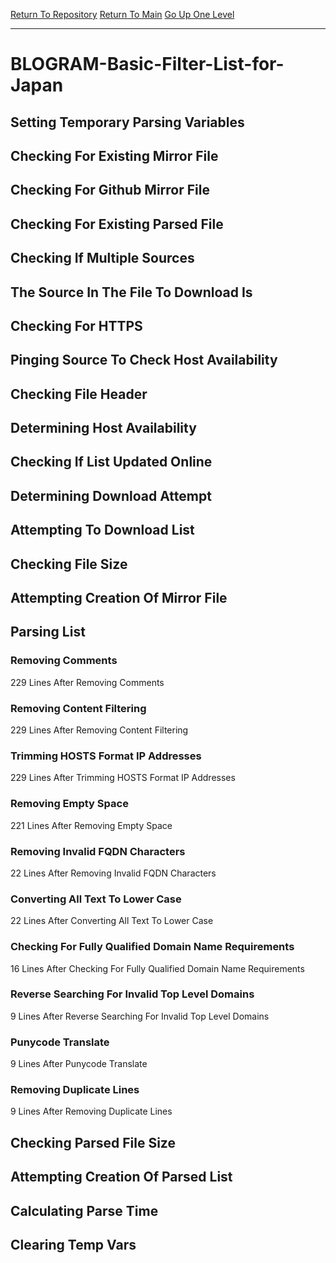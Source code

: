 [Return To Repository](https://github.com/DigitalWarrior/piholeparser/)
[Return To Main](https://github.com/DigitalWarrior/piholeparser/blob/master/RecentRunLogs/Mainlog.md)
[Go Up One Level](https://github.com/DigitalWarrior/piholeparser/blob/master/RecentRunLogs/TopLevelScripts/30-Processing-External-Blacklists.md)
____________________________________
# BLOGRAM-Basic-Filter-List-for-Japan
## Setting Temporary Parsing Variables
## Checking For Existing Mirror File
## Checking For Github Mirror File
## Checking For Existing Parsed File
## Checking If Multiple Sources
## The Source In The File To Download Is
## Checking For HTTPS
## Pinging Source To Check Host Availability
## Checking File Header
## Determining Host Availability
## Checking If List Updated Online
## Determining Download Attempt
## Attempting To Download List
## Checking File Size
## Attempting Creation Of Mirror File
## Parsing List
### Removing Comments
229 Lines After Removing Comments
### Removing Content Filtering
229 Lines After Removing Content Filtering
### Trimming HOSTS Format IP Addresses
229 Lines After Trimming HOSTS Format IP Addresses
### Removing Empty Space
221 Lines After Removing Empty Space
### Removing Invalid FQDN Characters
22 Lines After Removing Invalid FQDN Characters
### Converting All Text To Lower Case
22 Lines After Converting All Text To Lower Case
### Checking For Fully Qualified Domain Name Requirements
16 Lines After Checking For Fully Qualified Domain Name Requirements
### Reverse Searching For Invalid Top Level Domains
9 Lines After Reverse Searching For Invalid Top Level Domains
### Punycode Translate
9 Lines After Punycode Translate
### Removing Duplicate Lines
9 Lines After Removing Duplicate Lines
## Checking Parsed File Size
## Attempting Creation Of Parsed List
## Calculating Parse Time
## Clearing Temp Vars
